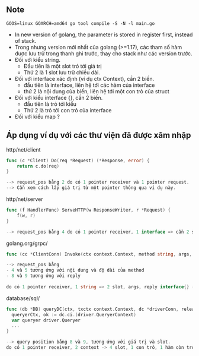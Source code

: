 ## Note 

```shell
GOOS=linux GOARCH=amd64 go tool compile -S -N -l main.go
```

- In new version of golang, the parameter is stored in register first, instead of stack.
- Trong nhưng version mới nhất của golang (>=1.17), các tham số hàm được lưu trữ trong thanh ghi trước, thay cho stack như các version trước.
- Đối với kiểu string.
  - Đầu tiên là một slot trỏ tới giá trị
  - Thứ 2 là 1 slot lưu trữ chiều dài.
- Đối với interface xác định (ví dụ ctx Context), cần 2 biến.
  - đầu tiên là interface, liên hệ tới các hàm của interface 
  - thứ 2 là nội dung của biến, liên hệ tới một con trỏ của struct
- Đối với kiểu interface {}, cần 2 biến.
  - đầu tiên là trỏ tới kiểu 
  - Thứ 2 là trỏ tới con trỏ của interface 
- Đối với kiểu map ?

## Áp dụng ví dụ với các thư viện đã được xâm nhập 

http/net/client 

```go
func (c *Client) Do(req *Request) (*Response, error) {
	return c.do(req)
}

--> request_pos bằng 2 do có 1 pointer receiver và 1 pointer request.
--> Cần xem cách lấy giá trị từ một pointer thông qua ví dụ này.
```

http/net/server

```go
func (f HandlerFunc) ServeHTTP(w ResponseWriter, r *Request) {
	f(w, r)
}

--> request_pos bằng 4 do có 1 pointer receiver, 1 interface => cần 2 slot, 1 con trỏ request
```

golang.org/grpc/

```go
func (cc *ClientConn) Invoke(ctx context.Context, method string, args, reply interface{}, opts ...CallOption)

--> request_pos bằng
- 4 và 5 tương ứng với nội dung và độ dài của method 
- 8 và 9 tương ứng với reply
	
do có 1 pointer receiver, 1 string => 2 slot, args, reply interface{} -> 2 slot. Còn lại bỏ qua.
```

database/sql/

```go
func (db *DB) queryDC(ctx, txctx context.Context, dc *driverConn, releaseConn func(error), query string, args []any) (*Rows, error) {
  queryerCtx, ok := dc.ci.(driver.QueryerContext)
  var queryer driver.Queryer
  ...
}

--> query position bằng 8 và 9, tương ứng với giá trị và slot.
do có 1 pointer receiver, 2 context -> 4 slot, 1 con trỏ, 1 hàm còn trỏ, 1 query string 2 slot. Phần còn lại bỏ qua.
```